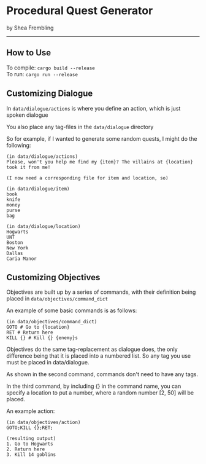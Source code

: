 # Procedural Quest Generator

by Shea Frembling

---

## How to Use

To compile: `cargo build --release`  
To run: `cargo run --release`

## Customizing Dialogue

In `data/dialogue/actions` is where you define an action, which is just spoken dialogue

You also place any tag-files in the `data/dialogue` directory

So for example, if I wanted to generate some random quests, I might do the following:

```
(in data/dialogue/actions)
Please, won't you help me find my {item}? The villains at {location} took it from me!

(I now need a corresponding file for item and location, so)

(in data/dialogue/item)
book
knife
money
purse
bag

(in data/dialogue/location)
Hogwarts
UNT
Boston
New York
Dallas
Caria Manor
```

## Customizing Objectives
Objectives are built up by a series of commands, with their definition being placed in `data/objectives/command_dict`

An example of some basic commands is as follows:

```
(in data/objectives/command_dict)
GOTO # Go to {location}
RET # Return here
KILL {} # Kill {} {enemy}s
```

Objectives do the same tag-replacement as dialogue does, the only difference being that it is placed into a numbered list. So any tag you use must be placed in data/dialogue.

As shown in the second command, commands don't need to have any tags.

In the third command, by including {} in the command name, you can specify a location to put a number, where a random number [2, 50] will be placed.

An example action:
```
(in data/objectives/action)
GOTO;KILL {};RET;

(resulting output)
1. Go to Hogwarts
2. Return here
3. Kill 14 goblins
```
